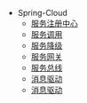 <!-- docs/_sidebar.md -->
* Spring-Cloud
  * [服务注册中心](spring-cloud/服务注册中心.md)
  * [服务调用](zh-cn/themes.md)
  * [服务降级](zh-cn/plugins.md)
  * [服务网关](zh-cn/markdown.md)
  * [服务总线](zh-cn/language-highlight.md)
  * [消息驱动](zh-cn/language-highlight.md)
  * [消息驱动](zh-cn/language-highlight.md)